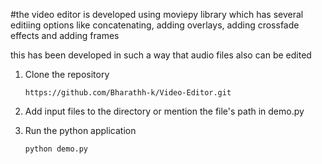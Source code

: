 #the video editor is developed using moviepy library which has several editiing options like concatenating, 
adding overlays, adding crossfade effects and adding frames

this has been developed in such a way that audio files also can be edited

1. Clone the repository
   ```
   https://github.com/Bharathh-k/Video-Editor.git
   ```

2. Add input files to the directory or mention the file's path in demo.py

3. Run the python application
   ```
   python demo.py
   ```

